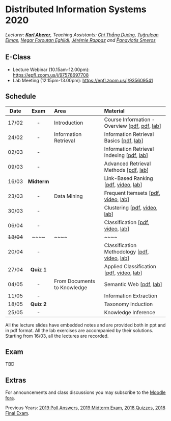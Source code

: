 # Distributed Information Systems 2020
###### Lecturer: ***[Karl Aberer](http://lsir.epfl.ch/aberer/)***, Teaching Assistants: [Chí Thắng Dương](https://people.epfl.ch/thang.duong), [Tuğrulcan Elmas](https://people.epfl.ch/tugrulcan.elmas), [Negar Foroutan Eghlidi](https://people.epfl.ch/negar.foroutan), [Jérémie Rappaz](https://people.epfl.ch/jeremie.rappaz) and [Panayiotis Smeros](https://people.epfl.ch/panayiotis.smeros)

## E-Class
* Lecture Webinar (10.15am-12.00pm): https://epfl.zoom.us/j/97578697708
* Lab Meeting (12.15pm-13.00pm): https://epfl.zoom.us/j/935609541

## Schedule
| Date      | Exam        | Area                        | Material                                                        |
|:---------:|:-----------:|:----------------------------|:----------------------------------------------------------------|
| 17/02     | -           | Introduction                | Course Information - Overview [[pdf][0p], [pdf][1p], [lab][1l]] |
| 24/02     | -           | Information Retrieval       | Information Retrieval Basics [[pdf][2p], [lab][2l]]             |
| 02/03     | -           |                             | Information Retrieval Indexing [[pdf][3p], [lab][3l]]           |
| 09/03     | -           |                             | Advanced Retrieval Methods [[pdf][4p], [lab][4l]]               |
| 16/03     | **Midterm** |                             | Link-Based Ranking [[pdf][5p], [video][5v], [lab][5l]]          |
| 23/03     | -           | Data Mining                 | Frequent Itemsets [[pdf][6p], [video][6v], [lab][6l]]           |
| 30/03     | -           |                             | Clustering [[pdf][7p], [video][7v], [lab][7l]]                  |
| 06/04     | -           |                             | Classification [[pdf][8p], [video][8v], [lab][8l]]              |
| ~~13/04~~ | ~~~~        | ~~~~                        | ~~~~                                                            |
| 20/04     | -           |                             | Classification Methodology [[pdf][9p], [video][9v], [lab][9l]]  |
| 27/04     | **Quiz 1**  |                             | Applied Classification [[pdf][10p], [video][10v], [lab][10l]]   |
| 04/05     | -           | From Documents to Knowledge | Semantic Web [[pdf][11p], [lab][11l]]   |
| 11/05     | -           |                             | Information Extraction                                        |
| 18/05     | **Quiz 2**  |                             | Taxonomy Induction                                            |
| 25/05     | -           |                             | Knowledge Inference                                           |

All the lecture slides have embedded notes and are provided both in ppt and in pdf format. 
All the lab exercises are accompanied by their solutions.
Starting from 16/03, all the lectures are recorded.

[0p]:Lectures/week%201%20-%20Course%20Information%202020.pdf
[1p]:Lectures/week%201%20-%20Overview%20DIS.pdf
[2p]:Lectures/week%202%20-%20Information%20Retrieval%20Basics.pdf
[3p]:Lectures/week%203%20-%20Information%20Retrieval%20Indexing.pdf
[4p]:Lectures/week%204%20-%20Advanced%20Retrieval%20Models.pdf
[5p]:Lectures/week%205%20-%20Link%20Based%20Ranking.pdf
[6p]:Lectures/week%206%20-%20Frequent%20Itemsets.pdf
[7p]:Lectures/week%207%20-%20Clustering.pdf
[8p]:Lectures/week%208%20-%20Classification.pdf
[9p]:Lectures/week%209%20-%20Classification%20Methodology.pdf
[10p]:Lectures/week%2010%20-%20Applied%20Classification.pdf
[11p]:Lectures/week%2011%20-%20Semantic%20Web.pdf
[12p]:Lectures/week%2012%20-%20Information%20Extraction.pdf
[13p]:Lectures/week%2013%20-%20Taxonomy%20Induction.pdf
[14p]:Lectures/week%2014%20-%20Knowledge%20Inference.pdf

[1l]:Exercises/Prerequisites.md
[2l]:Exercises/01.Vector_Space_Retrieval
[3l]:Exercises/02.Indexing_Probabilistic_Retrieval
[4l]:Exercises/03.Advanced_Information_Retrieval
[5l]:Exercises/04.Relevance_Feedback
[6l]:Exercises/05.Frequent_Itemsets
[7l]:Exercises/06.Clustering
[8l]:Exercises/07.Classification
[9l]:Exercises/08.Recommender_Systems
[10l]:Exercises/09.Social_Network_Analysis
[11l]:Exercises/10.Semantic_Web
[12l]:Exercises/11.Entity_and_Information_Extraction
[13l]:Exercises/12.Taxonomy_Induction
[14l]:Exercises/13.Knowledge_Inference

[5v]:https://drive.switch.ch/index.php/s/BCsXlHIAB8cMBsf?path=%2F2020-03-16%20Word%20Embeddings%20and%20Link-based%20Ranking
[6v]:https://drive.switch.ch/index.php/s/BCsXlHIAB8cMBsf?path=%2F2020-03-23%20Link-Based%20Ranking%20and%20Association%20Rule%20Mining
[7v]:https://drive.switch.ch/index.php/s/BCsXlHIAB8cMBsf?path=%2F2020-03-30%20Association%20Rule%20Mining%20and%20Clustering
[8v]:https://drive.switch.ch/index.php/s/BCsXlHIAB8cMBsf?path=%2F2020-04-06%20Classification
[9v]:https://drive.switch.ch/index.php/s/BCsXlHIAB8cMBsf?path=%2F2020_04_20%20Classification%20Methodology
[10v]:https://drive.switch.ch/index.php/s/BCsXlHIAB8cMBsf?path=%2F2020_04_27%20Applied%20Classification
[11v]:TBD
[12v]:TBD
[13v]:TBD
[14v]:TBD

## Exam
TBD


## Extras
For announcements and class discussions you may subscribe to the [Moodle fora](https://moodle.epfl.ch/course/view.php?id=4051).

Previous Years: [2019 Poll Answers](Extras/2019-Polls), [2019 Midterm Exam](Extras/2019-Midterm), [2018 Quizzes](Extras/2018-Quizzes), [2018 Final Exam](Extras/2018-Final).

